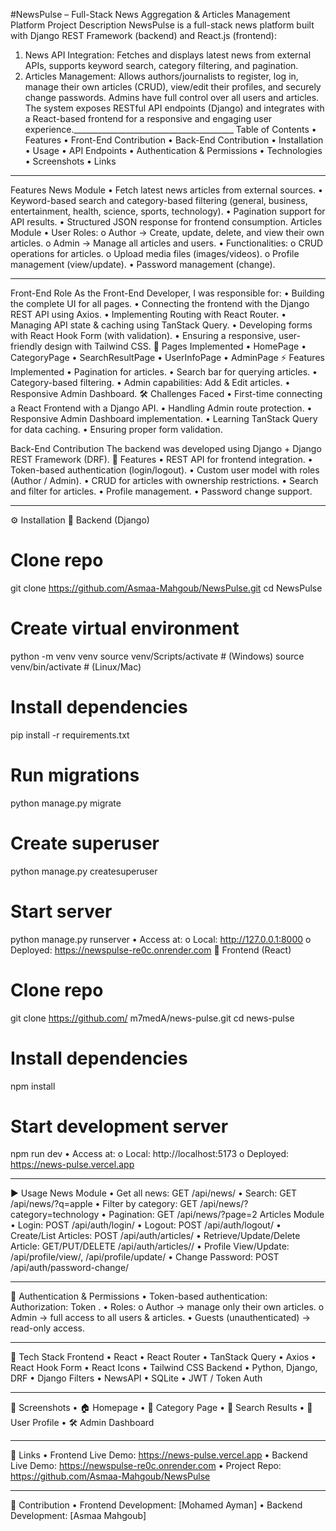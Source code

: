 #NewsPulse – Full-Stack News Aggregation & Articles Management Platform
Project Description
NewsPulse is a full-stack news platform built with Django REST Framework (backend) and React.js (frontend):
1.	News API Integration: Fetches and displays latest news from external APIs, supports keyword search, category filtering, and pagination.
2.	Articles Management: Allows authors/journalists to register, log in, manage their own articles (CRUD), view/edit their profiles, and securely change passwords. Admins have full control over all users and articles.
The system exposes RESTful API endpoints (Django) and integrates with a React-based frontend for a responsive and engaging user experience.________________________________________
Table of Contents
•	Features
•	Front-End Contribution
•	Back-End Contribution
•	Installation
•	Usage
•	API Endpoints
•	Authentication & Permissions
•	Technologies
•	Screenshots
•	Links
________________________________________
Features
News Module
•	Fetch latest news articles from external sources.
•	Keyword-based search and category-based filtering (general, business, entertainment, health, science, sports, technology).
•	Pagination support for API results.
•	Structured JSON response for frontend consumption.
Articles Module
•	User Roles:
o	Author → Create, update, delete, and view their own articles.
o	Admin → Manage all articles and users.
•	Functionalities:
o	CRUD operations for articles.
o	Upload media files (images/videos).
o	Profile management (view/update).
•	Password management (change).
________________________________________
Front-End Role
As the Front-End Developer, I was responsible for:
•	Building the complete UI for all pages.
•	Connecting the frontend with the Django REST API using Axios.
•	Implementing Routing with React Router.
•	Managing API state & caching using TanStack Query.
•	Developing forms with React Hook Form (with validation).
•	Ensuring a responsive, user-friendly design with Tailwind CSS.
📄 Pages Implemented
•	HomePage
•	CategoryPage
•	SearchResultPage
•	UserInfoPage
•	AdminPage
⚡ Features Implemented
•	Pagination for articles.
•	Search bar for querying articles.
•	Category-based filtering.
•	Admin capabilities: Add & Edit articles.
•	Responsive Admin Dashboard.
🛠️ Challenges Faced
•	First-time connecting a React Frontend with a Django API.
•	Handling Admin route protection.
•	Responsive Admin Dashboard implementation.
•	Learning TanStack Query for data caching.
•	Ensuring proper form validation.

Back-End Contribution
The backend was developed using Django + Django REST Framework (DRF).
🔹 Features
•	REST API for frontend integration.
•	Token-based authentication (login/logout).
•	Custom user model with roles (Author / Admin).
•	CRUD for articles with ownership restrictions.
•	Search and filter for articles.
•	Profile management.
•	Password change support.
________________________________________
⚙️ Installation
🔹 Backend (Django)
# Clone repo
git clone https://github.com/Asmaa-Mahgoub/NewsPulse.git
cd NewsPulse

# Create virtual environment
python -m venv venv
source venv/Scripts/activate  # (Windows)
source venv/bin/activate      # (Linux/Mac)

# Install dependencies
pip install -r requirements.txt

# Run migrations
python manage.py migrate

# Create superuser
python manage.py createsuperuser

# Start server
python manage.py runserver
•	Access at:
o	Local: http://127.0.0.1:8000
o	Deployed: https://newspulse-re0c.onrender.com
🔹 Frontend (React)
# Clone repo
git clone https://github.com/ m7medA/news-pulse.git
cd news-pulse

# Install dependencies
npm install

# Start development server
npm run dev
•	Access at:
o	Local: http://localhost:5173
o	Deployed: https://news-pulse.vercel.app
________________________________________
▶ Usage
News Module
•	Get all news: GET /api/news/
•	Search: GET /api/news/?q=apple
•	Filter by category: GET /api/news/?category=technology
•	Pagination: GET /api/news/?page=2
Articles Module
•	Login: POST /api/auth/login/
•	Logout: POST /api/auth/logout/
•	Create/List Articles: POST /api/auth/articles/
•	Retrieve/Update/Delete Article: GET/PUT/DELETE /api/auth/articles/<id>/
•	Profile View/Update: /api/profile/view/, /api/profile/update/
•	Change Password: POST /api/auth/password-change/
________________________________________
🔐 Authentication & Permissions
•	Token-based authentication: Authorization: Token <user-token>.
•	Roles:
o	Author → manage only their own articles.
o	Admin → full access to all users & articles.
•	Guests (unauthenticated) → read-only access.
________________________________________
🧰 Tech Stack
Frontend
•	React
•	React Router
•	TanStack Query
•	Axios
•	React Hook Form
•	React Icons
•	Tailwind CSS
Backend
•	Python, Django, DRF
•	Django Filters
•	NewsAPI
•	SQLite
•	JWT / Token Auth
________________________________________
📸 Screenshots
•	🏠 Homepage
•	📂 Category Page
•	🔎 Search Results
•	👤 User Profile
•	🛠️ Admin Dashboard
________________________________________
🔗 Links
•	Frontend Live Demo: https://news-pulse.vercel.app
•	Backend Live Demo: https://newspulse-re0c.onrender.com
•	Project Repo: https://github.com/Asmaa-Mahgoub/NewsPulse
________________________________________
👥 Contribution
•	Frontend Development: [Mohamed Ayman]
•	Backend Development: [Asmaa Mahgoub]

